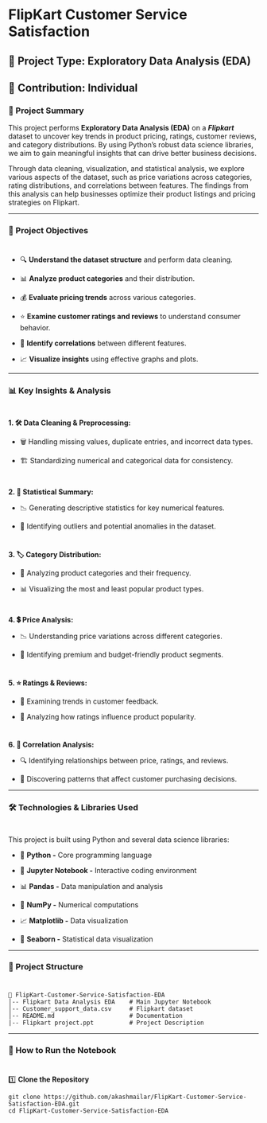 # FlipKart Customer Service Satisfaction

## 📌 Project Type: Exploratory Data Analysis (EDA)

## 👤 Contribution: Individual


### 📖 Project Summary

This project performs **Exploratory Data Analysis (EDA)** on a ***Flipkart*** dataset to uncover key trends in product pricing, ratings, customer reviews, and category distributions. By using Python’s robust data science libraries, we aim to gain meaningful insights that can drive better business decisions.

Through data cleaning, visualization, and statistical analysis, we explore various aspects of the dataset, such as price variations across categories, rating distributions, and correlations between features. The findings from this analysis can help businesses optimize their product listings and pricing strategies on Flipkart.

---

### 🎯 Project Objectives

#
- 🔍 **Understand the dataset structure** and perform data cleaning.

- 📊 **Analyze product categories** and their distribution.

- 💰 **Evaluate pricing trends** across various categories.

- ⭐ **Examine customer ratings and reviews** to understand consumer behavior.

- 🔗 **Identify correlations** between different features.

- 📈 **Visualize insights** using effective graphs and plots.

---

### 📊 Key Insights & Analysis

#
**1. 🛠 Data Cleaning & Preprocessing:**

  - 🗑️ Handling missing values, duplicate entries, and incorrect data types.

  - 🏗️ Standardizing numerical and categorical data for consistency.

#
**2. 📏 Statistical Summary:**

  - 📉 Generating descriptive statistics for key numerical features.

  - 🚨 Identifying outliers and potential anomalies in the dataset.

#
**3. 🏷️ Category Distribution:**

  - 🔢 Analyzing product categories and their frequency.

  - 📊 Visualizing the most and least popular product types.

#
**4. 💲 Price Analysis:**

  - 📉 Understanding price variations across different categories.

  - 🎯 Identifying premium and budget-friendly product segments.

#
**5. ⭐ Ratings & Reviews:**

  - 📝 Examining trends in customer feedback.

  - 🌟 Analyzing how ratings influence product popularity.

#
**6. 🔗 Correlation Analysis:**

  - 🔍 Identifying relationships between price, ratings, and reviews.

  - 🔬 Discovering patterns that affect customer purchasing decisions.

---

### 🛠 Technologies & Libraries Used

#
This project is built using Python and several data science libraries:

- 🐍 **Python -** Core programming language

- 📓 **Jupyter Notebook -** Interactive coding environment

- 📊 **Pandas -** Data manipulation and analysis

- 🔢 **NumPy -** Numerical computations

- 📈 **Matplotlib -** Data visualization

- 🎨 **Seaborn -** Statistical data visualization

---

### 📁 Project Structure

#
  ```
  📂 FlipKart-Customer-Service-Satisfaction-EDA
  │-- Flipkart Data Analysis EDA    # Main Jupyter Notebook
  │-- Customer_support_data.csv     # Flipkart dataset
  │-- README.md                     # Documentation
  |-- Flipkart project.ppt          # Project Description
  ```

---

### 🚀 How to Run the Notebook

#
1️⃣ **Clone the Repository**
  ```
  git clone https://github.com/akashmailar/FlipKart-Customer-Service-Satisfaction-EDA.git
  cd FlipKart-Customer-Service-Satisfaction-EDA
  ```

